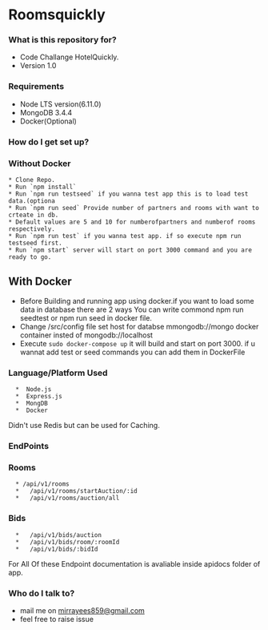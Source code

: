 # Roomsquickly
   
### What is this repository for? ###

*  Code Challange HotelQuickly.
* Version 1.0   

### Requirements ###

 * Node LTS version(6.11.0) 
 * MongoDB 3.4.4
 * Docker(Optional)
 
### How do I get set up? ###
  ### Without Docker 
    * Clone Repo.
    * Run `npm install` 
    * Run `npm run testseed` if you wanna test app this is to load test data.(optiona
    * Run `npm run seed` Provide number of partners and rooms with want to crteate in db.
    * Default values are 5 and 10 for numberofpartners and numberof rooms respectively.
    * Run `npm run test` if you wanna test app. if so execute npm run testseed first. 
    * Run `npm start` server will start on port 3000 command and you are ready to go.
    
## With Docker    
  * Before Building and running app using docker.if you want to load some data in database there are 2 ways You can write commond npm run seedtest or npm run seed in docker file.
  * Change /src/config file set host for databse mmongodb://mongo docker container insted of mongodb://localhost
  * Execute `sudo docker-compose up`
   it will build and start on port 3000. if u wannat add test or seed commands you can add them in DockerFile

### Language/Platform Used ### 
      *  Node.js
      *  Express.js
      *  MongDB
      *  Docker
   Didn't use Redis but can be used for Caching.   
 ### EndPoints
  ### Rooms
      * /api/v1/rooms        
      *   /api/v1/rooms/startAuction/:id          
      *   /api/v1/rooms/auction/all
  ### Bids
      *   /api/v1/bids/auction
      *   /api/v1/bids/room/:roomId
      *   /api/v1/bids/:bidId
For All Of these Endpoint documentation is avaliable inside apidocs folder of app. 
### Who do I talk to? ###

* mail me on mirrayees859@gmail.com
* feel free to raise issue 
